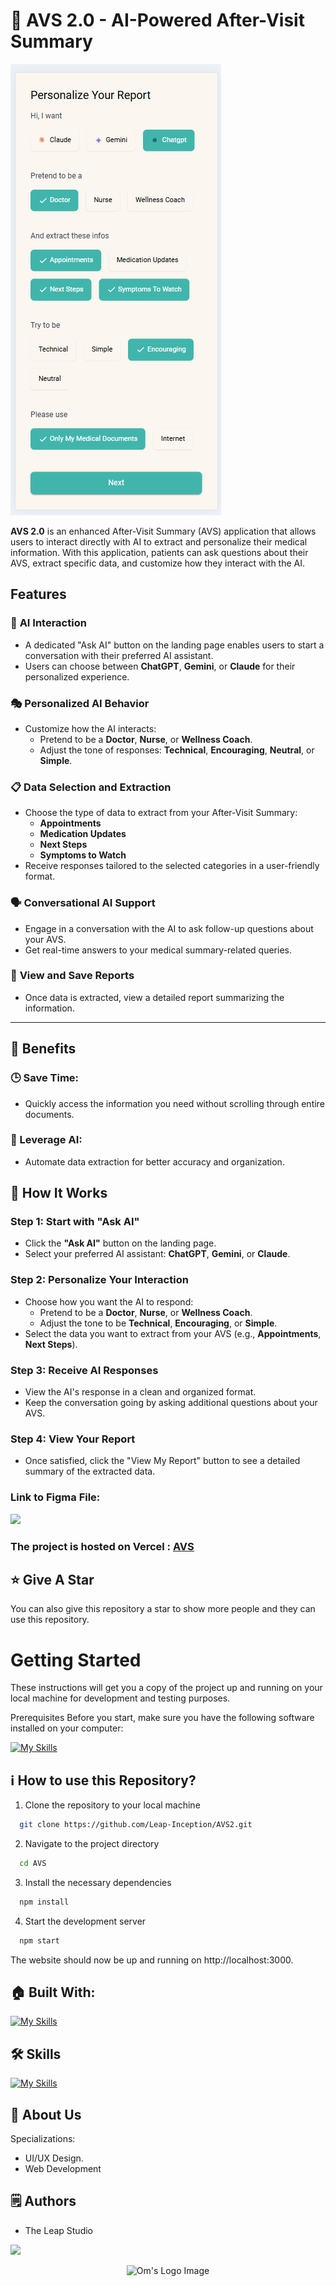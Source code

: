 # 🏥 AVS 2.0 - AI-Powered After-Visit Summary

![AVS](avs.png)

**AVS 2.0** is an enhanced After-Visit Summary (AVS) application that allows users to interact directly with AI to extract and personalize their medical information. With this application, patients can ask questions about their AVS, extract specific data, and customize how they interact with the AI.

## Features

### 🧠 **AI Interaction**
- A dedicated "Ask AI" button on the landing page enables users to start a conversation with their preferred AI assistant.
- Users can choose between **ChatGPT**, **Gemini**, or **Claude** for their personalized experience.

### 🎭 **Personalized AI Behavior**
- Customize how the AI interacts:
  - Pretend to be a **Doctor**, **Nurse**, or **Wellness Coach**.
  - Adjust the tone of responses: **Technical**, **Encouraging**, **Neutral**, or **Simple**.

### 📋 **Data Selection and Extraction**
- Choose the type of data to extract from your After-Visit Summary:
  - **Appointments**
  - **Medication Updates**
  - **Next Steps**
  - **Symptoms to Watch**
- Receive responses tailored to the selected categories in a user-friendly format.

### 🗣️ **Conversational AI Support**
- Engage in a conversation with the AI to ask follow-up questions about your AVS.
- Get real-time answers to your medical summary-related queries.

### 📄 **View and Save Reports**
- Once data is extracted, view a detailed report summarizing the information.

---

## 🚀 Benefits

### 🕒 Save Time:
- Quickly access the information you need without scrolling through entire documents.

### 🤖 Leverage AI:
-  Automate data extraction for better accuracy and organization.


 
## 📌 How It Works 


### Step 1: Start with "Ask AI"
- Click the **"Ask AI"** button on the landing page.
- Select your preferred AI assistant: **ChatGPT**, **Gemini**, or **Claude**.

### Step 2: Personalize Your Interaction
- Choose how you want the AI to respond:
  - Pretend to be a **Doctor**, **Nurse**, or **Wellness Coach**.
  - Adjust the tone to be **Technical**, **Encouraging**, or **Simple**.
- Select the data you want to extract from your AVS (e.g., **Appointments**, **Next Steps**).

### Step 3: Receive AI Responses
- View the AI's response in a clean and organized format.
- Keep the conversation going by asking additional questions about your AVS.

### Step 4: View Your Report
- Once satisfied, click the "View My Report" button to see a detailed summary of the extracted data.


### Link to Figma File:

<p align="left">
  <a href="https://skillicons.dev">
    <a href="https://www.figma.com/file/1Pn7NYsX8vZWqYVKiSCttf/AVS?type=design&mode=design&t=tERqTJLmLvS6Vbo8-1">
      <img src="https://skillicons.dev/icons?i=figma" />
    </a>
  </a>
</p>

### The project is hosted on Vercel : [AVS](https://avs-three.vercel.app/)

## :star: Give A Star

You can also give this repository a star to show more people and they can use this repository.

# Getting Started

These instructions will get you a copy of the project up and running on your local machine for development and testing purposes.

Prerequisites
Before you start, make sure you have the following software installed on your computer:

[![My Skills](https://skillicons.dev/icons?i=nodejs)](https://skillicons.dev)


## ℹ️ How to use this Repository?

1. Clone the repository to your local machine

```bash
  git clone https://github.com/Leap-Inception/AVS2.git

```
2. Navigate to the project directory

```bash
  cd AVS
```
3. Install the necessary dependencies
```bash
  npm install
```

4. Start the development server
```bash
  npm start
```

The website should now be up and running on http://localhost:3000.

## 🏠 Built With:

[![My Skills](https://skillicons.dev/icons?i=react,tailwind,nextjs,vscode,vercel)](https://skillicons.dev)

## 🛠 Skills

[![My Skills](https://skillicons.dev/icons?i=html,css,js,ts,react,nextjs,figma)](https://skillicons.dev)

## 🚀 About Us
Specializations:
- UI/UX Design.
- Web Development


<!-- This is a comment
## 🙋‍♂️ Connect With Me

<p align="left">
  <a href="https://skillicons.dev">
    <a href="https://github.com/omunite215">
      <img src="https://skillicons.dev/icons?i=github" />
    </a>
  </a>
   <a href="https://skillicons.dev">
    <a href="https://www.linkedin.com/in/om-patel-401068143/">
      <img src="https://skillicons.dev/icons?i=linkedin" />
    </a>
  </a>
  <a href="https://skillicons.dev">
    <a href="https://www.instagram.com/_21omp/">
      <img src="https://skillicons.dev/icons?i=instagram" />
    </a>
  </a>
   <a href="https://skillicons.dev">
    <a href="https://portfoliobyom.netlify.app/">
      <img src="https://skillicons.dev/icons?i=devto" />
    </a>
  </a>
</p>
-->



## 🗒️ Authors
- The Leap Studio

<p align="left">
  <a href="https://github.com/LeapsTeam">
    <a href="https://github.com/LeapsTeam">
      <img src="https://skillicons.dev/icons?i=github" />
    </a>
  </a>
</p>

<p align="center">
  <img src="https://github.com/omunite215/AVS/assets/78680563/30e4f274-a9ac-49cc-99a7-ee657aa9b9ee" alt="Om's Logo Image"/>
</p>